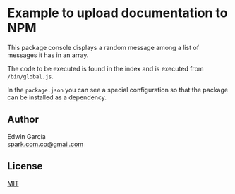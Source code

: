 # Example to upload documentation to NPM

This package console displays a random message among a list of messages it has in an array.

The code to be executed is found in the index and is executed from `/bin/global.js`.

In the `package.json` you can see a special configuration so that the package can be installed as a dependency.

## Author

Edwin García  
spark.com.co@gmail.com

## License

[MIT](./LICENSE)